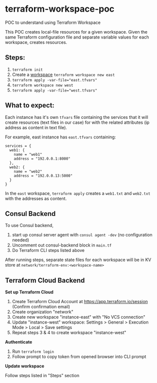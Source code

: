 # terraform-workspace-poc
POC to understand using Terraform Workspace

This POC creates local-file resources for a given workspace. Given the same Terraform configuration file and separate variable values for each workspace, creates resources.

## Steps:
1. `terraform init`
2. Create a [workspace](https://www.terraform.io/docs/commands/workspace/new.html) `terraform workspace new east`
3. `terraform apply -var-file="east.tfvars"`
4. `terraform workspace new west`
5. `terraform apply -var-file="west.tfvars"`



## What to expect:

Each instance has it's own `tfvars` file containing the services that it will create resources (text files in our case) for with the related attributes (ip address as content in text file).

For example, east instance has `east.tfvars` containing:
```
services = {
  web1: {
    name = "web1"
    address = "192.0.0.1:8000"
  },
  web2: {
    name = "web2"
    address = "192.0.0.13:5000"
  }
}
```

In the `east` workspace, `terraform apply` creates a `web1.txt` and `web2.txt` with the addresses as content.

## Consul Backend

To use Consul backend,
1. start up consul server agent with `consul agent -dev` (no configuration needed)
2. Uncomment out consul-backend block in `main.tf`
3. Do Terraform CLI steps listed above

After running steps, separate state files for each workspace will be in KV store at `network/terraform-env:<workspace-name>`

## Terraform Cloud Backend

**Set up Terraform Cloud**
1. Create Terraform Cloud Account at https://app.terraform.io/session (Confirm confirmation email)
2. Create organization "network"
3. Create new workspace "instance-east" with "No VCS connection"
4. Update "instance-west" workspace: Settings > General > Execution Mode > Local > Save settings
5. Repeat steps 3 & 4 to create workspace "instance-west"

**Authenticate**
1. Run `terraform login`
2. Follow prompt to copy token from opened browser into CLI prompt

**Update workspace**

Follow steps listed in "Steps" section
